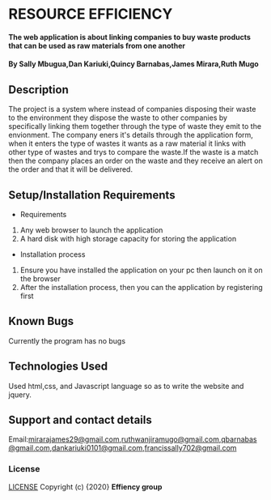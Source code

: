 # RESOURCE EFFICIENCY
#### The web application is about linking companies to buy waste products that can be used as raw materials from one another

#### By **Sally Mbugua,Dan Kariuki,Quincy Barnabas,James Mirara,Ruth Mugo**

## Description
The project is a system where instead of companies disposing their waste to the environment they dispose the waste to other companies by specifically linking them together through the type of waste they emit to the envionment. The company eners it's details through the application form, when it enters the type of wastes it wants as a raw material it links with other type of wastes and trys to compare the waste.If the waste is a match then the company places an order 
on the waste and they receive an alert on the order and that it will be delivered.

## Setup/Installation Requirements
*  Requirements
 1. Any web browser to launch the application
 2. A hard disk with  high storage capacity for storing the application
 
* Installation process
 1. Ensure you have installed the application on your pc then launch on it on the browser
 2. After the installation process, then you can the application by registering first
 
## Known Bugs
Currently the program has no bugs

## Technologies Used
Used html,css, and Javascript language so as to write the website and jquery.

## Support and contact details
Email:mirarajames29@gmail.com,ruthwanjiramugo@gmail.com,qbarnabas@gmail.com,dankariuki0101@gmail.com,francissally702@gmail.com

### License
[LICENSE](../license/LICENSE.md)
Copyright (c) {2020} **Effiency group**
